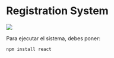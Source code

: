 <h1> Registration System</h1>

<p align="left">
<img src="https://img.shields.io/badge/STATUS-UNDER%20CONSTRUCTION-purple">
</p>
Para ejecutar el sistema, debes poner:

```npm install react```
